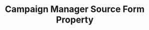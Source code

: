 ---
# -------------------------- #
#        CONTENT TYPE        #
# -------------------------- #

content-type: "api-form"
form-type: "source"
key: "source-form-properties-campaign-manager-object"


# -------------------------- #
#        OBJECT INFO         #
# -------------------------- #

title: "Campaign Manager Source Form Property"
api-type: "platform.doubleclick-campaign-manager"
display-name: "Campaign Manager"

source-type: "saas"
docs-name: "campaign-manager"

description: ""


# -------------------------- #
#      OBJECT ATTRIBUTES     #
# -------------------------- #

uses-start-date: false
---